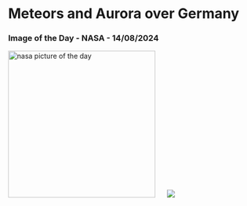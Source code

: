 # Meteors and Aurora over Germany
### Image of the Day - NASA - 14/08/2024
<img src="https://apod.nasa.gov/apod/image/2408/AuroraPerseids_Anders_1080.jpg" alt="nasa picture of the day" width="300"/>&nbsp; &nbsp; &nbsp; <img src="https://github-readme-streak-stats.herokuapp.com/?user=tempo-riz&theme=highcontrast" >
 
